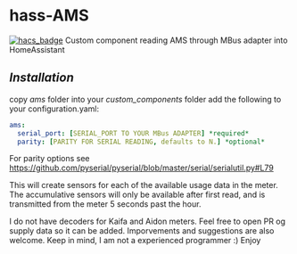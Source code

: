 # hass-AMS
[![hacs_badge](https://img.shields.io/badge/HACS-Custom-orange.svg?style=for-the-badge)](https://github.com/custom-components/hacs)
Custom component reading AMS through MBus adapter into HomeAssistant


## *Installation*
copy *ams* folder into your *custom_components* folder
add the following to your configuration.yaml:
```yaml
ams:
  serial_port: [SERIAL_PORT TO YOUR MBus ADAPTER] *required*
  parity: [PARITY FOR SERIAL READING, defaults to N.] *optional*
```
For parity options see https://github.com/pyserial/pyserial/blob/master/serial/serialutil.py#L79

This will create sensors for each of the available usage data in the meter.
The accumulative sensors will only be available after first read, and is transmitted from the meter 5 seconds past the hour.


I do not have decoders for Kaifa and Aidon meters. Feel free to open PR og supply data so it can be added.
Imporvements and suggestions are also welcome.
Keep in mind, I am not a experienced programmer :)
Enjoy
